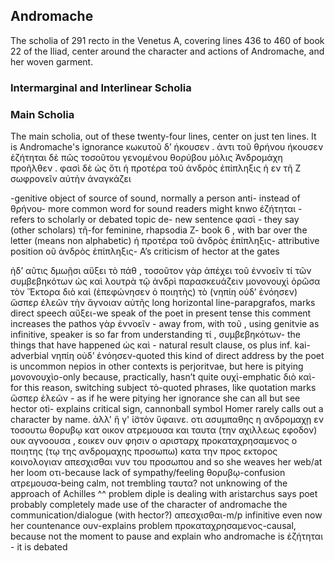 ## Andromache
The scholia of 291 recto in the Venetus A, covering lines 436 to 460 of book 22 of the Iliad, center around the character and actions of Andromache, and her woven garment. 
### Intermarginal and Interlinear Scholia
### Main Scholia
The main scholia, out of these twenty-four lines, center on just ten lines. It is Andromache's ignorance
κωκυτοῦ δ’ ήκουσεν .
 ἀντι τοῦ θρήνου ήκουσεν
 ἐζήτηται δὲ πῶς τοσοῦτου γενομένου θορύβου μόλις Ἀνδρομάχη προῆλθεν . 
φασὶ δὲ ὡς ὅτι ἡ προτέρα τοῦ ἀνδρὸς ἐπίπληξις ἡ εν τῆ Ζ σωφρονεῖν αὐτὴν ἀναγκάζει

-genitive object of source of sound, normally a person
anti- instead of
θρήνου- more common word for sound readers might knwo
ἐζήτηται - refers to scholarly or debated topic
de- new sentence
φασὶ - they say (other scholars)
τῆ-for feminine, rhapsodia
Z- book 6 , with bar over the letter (means non alphabetic)
 ἡ προτέρα τοῦ ἀνδρὸς ἐπίπληξις- attributive position
οῦ ἀνδρὸς ἐπίπληξις- A’s criticism of hector at the gates


ἡδ’ αῦτις δμωῇσι αὔξει τὸ πάθ , τοσοῦτον γὰρ ἀπέχει τοῦ ἐννοεῖν τί τῶν συμβεβηκότων ὡς καὶ λουτρὰ τῷ ἀνδρὶ παρασκευάζειν μονονουχὶ ὁρῶσα τὸν Ἕκτορα διὸ καὶ (ἐπεφώνησεν ὁ ποιητὴς) τὸ  (νηπίη οὐδ’ ἐνόησεν) ὥσπερ ἐλεῶν τὴν ἄγνοιαν αὐτῆς
long horizontal line-parapgrafos, marks direct speech
αὔξει-we speak of the poet in present tense
 this comment increases the pathos
γὰρ
ἐννοεῖν - away from, with τοῦ , using genitvie as infinitive, speaker is so far from understanding τί , 
συμβεβηκότων- the things that have happened
ὡς καὶ - natural result clause, os plus inf. 
kai- adverbial
νηπίη οὐδ’ ἐνόησεν-quoted
this kind of direct address by the poet is uncommon
nepios in other contexts is perjoritvae, but here is pitying
μονονουχὶo-only because, practically, hasn’t quite
ουχὶ-emphatic
διὸ καὶ- for this reason, switching subject
τὸ-quoted phrases, like quotation marks
ὥσπερ ἐλεῶν - as if he were pitying her ignorance
she can all but see hector
oti- explains critical sign, cannonball symbol
Homer rarely calls out a character by name. 
ἀλλ' ἥ γ' ἱ̈στὸν ὕφαινε.
οτι ασυμπαθης η ανδρομαχῃ εν τοσουτω θορυβῳ κατ οικον ατρεμουσα και ταυτα (την αχιλλεως εφοδον) ουκ αγνοουσα ,
 εοικεν ουν φησιν ο αρισταρχ προκαταχρησαμενος ο ποιητης (τῳ της ανδρομαχης προσωπω) κατα την προς εκτορος κοινολογιαν απεσχισθαι νυν του προσωπου
and so she weaves her web/at her loom
οτι-because
lack of sympathy/feeling 
θορυβῳ-confusion
ατρεμουσα-being calm, not trembling
ταυτα?
not unknowing of the approach of Achilles
^^ problem diple is dealing with
aristarchus says poet probably completely made use of the character of andromache
the communication/dialogue (with hector?)
απεσχισθαι-m/p infinitive
even now
her countenance
ουν-explains problem
προκαταχρησαμενος-causal, because
not the moment to pause and explain who andromache is 
ἐζήτηται - it is debated
